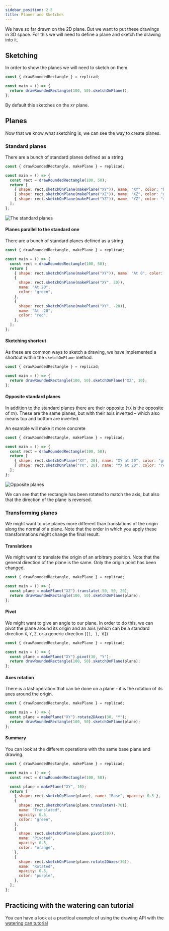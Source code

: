 ```yaml
---
sidebar_position: 2.5
title: Planes and Sketches
---
```


We have so far drawn on the 2D plane. But we want to put these drawings in 3D
space. For this we will need to define a plane and sketch the drawing into it.

## Sketching

In order to show the planes we will need to sketch on them.

```js withWorkbench
const { drawRoundedRectangle } = replicad;

const main = () => {
  return drawRoundedRectangle(100, 50).sketchOnPlane();
};
```

By default this sketches on the `XY` plane.

## Planes

Now that we know what sketching is, we can see the way to create planes.

### Standard planes

There are a bunch of standard planes defined as a string

```js withWorkbench
const { drawRoundedRectangle, makePlane } = replicad;

const main = () => {
  const rect = drawRoundedRectangle(100, 50);
  return [
    { shape: rect.sketchOnPlane(makePlane("XY")), name: "XY", color: "blue" },
    { shape: rect.sketchOnPlane(makePlane("XZ")), name: "XZ", color: "green" },
    { shape: rect.sketchOnPlane(makePlane("YZ")), name: "YZ", color: "red" },
  ];
};
```

![The standard planes](/img/tutorial/planes-1.png)

#### Planes parallel to the standard one

There are a bunch of standard planes defined as a string

```js withWorkbench
const { drawRoundedRectangle, makePlane } = replicad;

const main = () => {
  const rect = drawRoundedRectangle(100, 50);
  return [
    { shape: rect.sketchOnPlane(makePlane("XY")), name: "At 0", color: "blue" },
    {
      shape: rect.sketchOnPlane(makePlane("XY", 20)),
      name: "At 20",
      color: "green",
    },
    {
      shape: rect.sketchOnPlane(makePlane("XY", -20)),
      name: "At -20",
      color: "red",
    },
  ];
};
```

#### Sketching shortcut

As these are common ways to sketch a drawing, we have implemented a shortcut
within the `sketchOnPlane` method.

```js withWorkbench
const { drawRoundedRectangle } = replicad;

const main = () => {
  return drawRoundedRectangle(100, 50).sketchOnPlane("XZ", 10);
};
```

#### Opposite standard planes

In addition to the standard planes there are their opposite (`YX` is the
opposite of `XY`). These are the same planes, but with their axis inverted
– which also means top and bottom are inverted.

An example will make it more concrete

```js withWorkbench
const { drawRoundedRectangle, makePlane } = replicad;

const main = () => {
  const rect = drawRoundedRectangle(100, 50);
  return [
    { shape: rect.sketchOnPlane("XY", 20), name: "XY at 20", color: "green" },
    { shape: rect.sketchOnPlane("YX", 20), name: "YX at 20", color: "red" },
  ];
};
```

![Opposite planes](/img/tutorial/planes-2.png)

We can see that the rectangle has been rotated to match the axis, but also that
the direction of the plane is reversed.

### Transforming planes

We might want to use planes more different than translations of the origin
along the normal of a plane. Note that the order in which you apply these
transformations might change the final result.

#### Translations

We might want to translate the origin of an arbitrary position. Note that the
general direction of the plane is the same. Only the origin point has been
changed.

```js withWorkbench
const { drawRoundedRectangle, makePlane } = replicad;

const main = () => {
  const plane = makePlane("XZ").translate(-50, 50, 20);
  return drawRoundedRectangle(100, 50).sketchOnPlane(plane);
};
```

#### Pivot

We might want to give an angle to our plane. In order to do this, we can pivot
the plane around its origin and an axis (which can be a standard direction `X`, `Y`, `Z`, or a generic direction (`[1, 1, 0]`)

```js withWorkbench
const { drawRoundedRectangle, makePlane } = replicad;

const main = () => {
  const plane = makePlane("XY").pivot(30, "Y");
  return drawRoundedRectangle(100, 50).sketchOnPlane(plane);
};
```

#### Axes rotation

There is a last operation that can be done on a plane - it is the rotation of its
axes around the origin.

```js withWorkbench
const { drawRoundedRectangle, makePlane } = replicad;

const main = () => {
  const plane = makePlane("XY").rotate2DAxes(30, "Y");
  return drawRoundedRectangle(100, 50).sketchOnPlane(plane);
};
```

#### Summary

You can look at the different operations with the same base plane and drawing.

```js withWorkbench
const { drawRoundedRectangle, makePlane } = replicad;

const main = () => {
  const rect = drawRoundedRectangle(100, 50);

  const plane = makePlane("XY", 10);
  return [
    { shape: rect.sketchOnPlane(plane), name: "Base", opacity: 0.5 },
    {
      shape: rect.sketchOnPlane(plane.translateY(-70)),
      name: "Translated",
      opacity: 0.5,
      color: "green",
    },
    {
      shape: rect.sketchOnPlane(plane.pivot(30)),
      name: "Pivoted",
      opacity: 0.5,
      color: "orange",
    },
    {
      shape: rect.sketchOnPlane(plane.rotate2DAxes(30)),
      name: "Rotated",
      opacity: 0.5,
      color: "purple",
    },
  ];
};
```

## Practicing with the watering can tutorial

You can have a look at a practical example of using the drawing API with the
[watering can
tutorial](/docs/tutorial-making-a-watering-can/using-planes-for-spiller)

